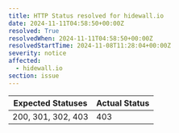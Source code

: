 ```yaml
---
title: HTTP Status resolved for hidewall.io
date: 2024-11-11T04:58:50+00:00Z
resolved: True
resolvedWhen: 2024-11-11T04:58:50+00:00Z
resolvedStartTime: 2024-11-08T11:28:04+00:00Z
severity: notice
affected:
  - hidewall.io
section: issue
---
```


| Expected Statuses | Actual Status  |
|-------------------|----------------|
| 200, 301, 302, 403 | 403 |
